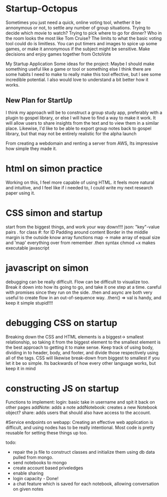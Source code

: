 # Startup-Octopus
Sometimes you just need a quick, online voting tool, whether it be annonymous or not, to settle any number of group situations. Trying to decide which movie to watch? Trying to pick where to go for dinner? Who in the room looks the most like Tom Cruise? The limits to what the basic voting tool could do is limitless. You can put timers and images to spice up some games, or make it annonymous if the subject might be sensitive. Make decisions and enjoy games together from OctoVote


My Startup Application
Some ideas for the project:
Maybe I should make something useful like a game or tool or something else
I think there are some habits I need to make to really make this tool effective, but I see some incredible potential. I also would love to understand a bit better how it works.
## New Plan for StartUp
I think my approach will be to construct a group study app, preferably with a plugin to gospel library, or else I will have to find a way to make it work. It will allow users to share insights from the text and to view them in a similar place. Likewise, I'd like to be able to export group notes back to gospel library, but that may not be entirely realistic for the alpha launch

From creating a webdomain and renting a server from AWS, Its impressive how simple they made it. 

# html on simon practice

Working on this, I feel more capable of using HTML. it feels more natural and intuitive, and I feel like if i needed to, I could write my next research paper using it.

# CSS simon and startup

start from the biggest things, and work your way down!!!!
json: "key"-value pairs
. for class
#: for ID
Padding around content
Border in the middle
margin is the outside
know array functions
map -> make array of equal size and 'map' everything over from 
remember .then syntax
chmod +x makes executable javascript

# javascript on simon

debugging can be really difficult. Flow can be difficult to visualize too. Break it down into how its going to go, and take it one step at a time. careful with promises since they run on the side. .then and async are both very useful to create flow in an out-of-sequence way. .then() => val is handy, and keep it simple stupid!!!!

# debugging CSS on startup

Breaking down the CSS and HTML elements is a biggest-> smallest relationship, so taking it from the biggest element to the smallest element is the best approach to getting it to make sense. Keep track of using body, dividing in to header, body, and footer, and divide those respectively using all of the tags. CSS will likewise break-down from biggest to smallest if you let it be so simple. Its backwards of how every other language works, but keep it in mind

# constructing JS on startup
Functions to implement:
login: basic take in username and spit it back on other pages
addNote: adds a note 
addNotebook: creates a new Notebook object?
share: adds users that should also have access to the account.


#Service endpoints on webapp:
Creating an effective web application is difficult, and using nodes has to be really intentional. Most code is pretty reusable for setting these things up too.

todo:
 - repair the  js file to construct classes and initialize them using db data pulled from mongo.
 - send notebooks to mongo
 - create account based priveledges
 - enable sharing
 - login capacity - Done!
 - a chat feature which is saved for each notebook, allowing conversation on given notes
